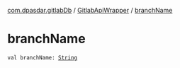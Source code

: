 [com.dpasdar.gitlabDb](../index.md) / [GitlabApiWrapper](index.md) / [branchName](./branch-name.md)

# branchName

`val branchName: `[`String`](https://kotlinlang.org/api/latest/jvm/stdlib/kotlin/-string/index.html)